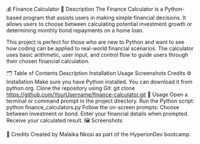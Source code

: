 💰 Finance Calculator
📌 Description
The Finance Calculator is a Python-based program that assists users in making simple financial decisions. It allows users to choose between calculating potential investment growth or determining monthly bond repayments on a home loan.

This project is perfect for those who are new to Python and want to see how coding can be applied to real-world financial scenarios. The calculator uses basic arithmetic, user input, and control flow to guide users through their chosen financial calculation.

🗂 Table of Contents
Description
Installation
Usage
Screenshots
Credits
⚙️ Installation
Make sure you have Python installed. You can download it from python.org.
Clone the repository using Git:
git clone https://github.com/YourUsername/finance-calculator.git
🧪 Usage
Open a terminal or command prompt in the project directory.
Run the Python script: python finance_calculators.py
Follow the on-screen prompts: Choose between investment or bond. Enter your financial details when prompted. Receive your calculated result.
🖼️ Screenshots


👥 Credits
Created by Malaika Nkosi as part of the HyperionDev bootcamp.
